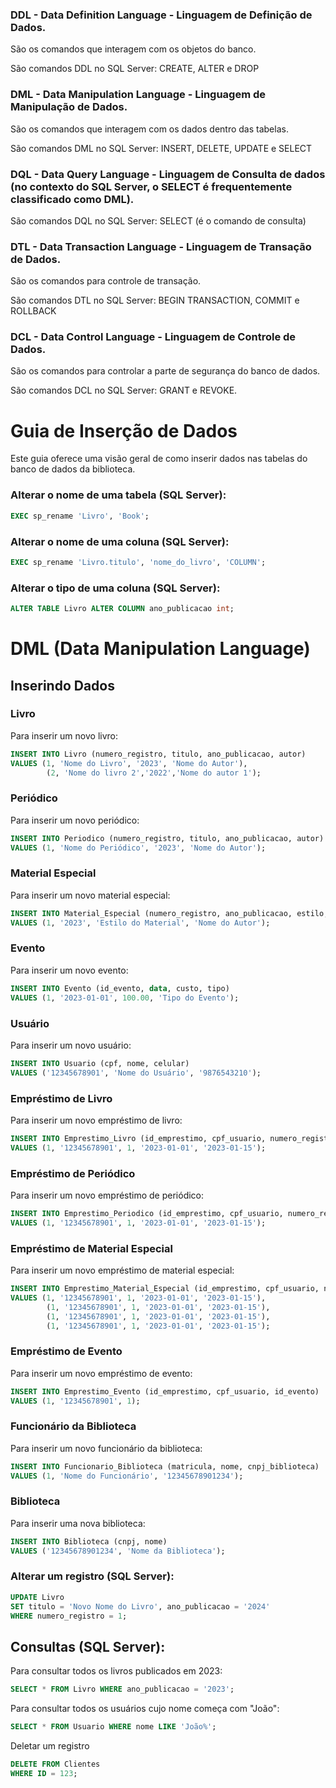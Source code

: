 
### DDL - Data Definition Language - Linguagem de Definição de Dados.
São os comandos que interagem com os objetos do banco.

São comandos DDL no SQL Server: CREATE, ALTER e DROP

### DML - Data Manipulation Language - Linguagem de Manipulação de Dados.
São os comandos que interagem com os dados dentro das tabelas.

São comandos DML no SQL Server: INSERT, DELETE, UPDATE e SELECT

### DQL - Data Query Language - Linguagem de Consulta de dados (no contexto do SQL Server, o SELECT é frequentemente classificado como DML).

São comandos DQL no SQL Server: SELECT (é o comando de consulta)

### DTL - Data Transaction Language - Linguagem de Transação de Dados.
São os comandos para controle de transação.

São comandos DTL no SQL Server: BEGIN TRANSACTION, COMMIT e ROLLBACK

### DCL - Data Control Language - Linguagem de Controle de Dados.
São os comandos para controlar a parte de segurança do banco de dados.

São comandos DCL no SQL Server: GRANT e REVOKE.

# Guia de Inserção de Dados

Este guia oferece uma visão geral de como inserir dados nas tabelas do banco de dados da biblioteca.



### Alterar o nome de uma tabela (SQL Server):

```sql
EXEC sp_rename 'Livro', 'Book';
```

### Alterar o nome de uma coluna (SQL Server):

```sql
EXEC sp_rename 'Livro.titulo', 'nome_do_livro', 'COLUMN';
```

### Alterar o tipo de uma coluna (SQL Server):

```sql
ALTER TABLE Livro ALTER COLUMN ano_publicacao int;
```

# DML (Data Manipulation Language)

## Inserindo Dados



### Livro

Para inserir um novo livro:

```sql
INSERT INTO Livro (numero_registro, titulo, ano_publicacao, autor)
VALUES (1, 'Nome do Livro', '2023', 'Nome do Autor'),
        (2, 'Nome do livro 2','2022','Nome do autor 1');
```

### Periódico

Para inserir um novo periódico:

```sql
INSERT INTO Periodico (numero_registro, titulo, ano_publicacao, autor)
VALUES (1, 'Nome do Periódico', '2023', 'Nome do Autor');
```

### Material Especial

Para inserir um novo material especial:

```sql
INSERT INTO Material_Especial (numero_registro, ano_publicacao, estilo, autor)
VALUES (1, '2023', 'Estilo do Material', 'Nome do Autor');
```

### Evento

Para inserir um novo evento:

```sql
INSERT INTO Evento (id_evento, data, custo, tipo)
VALUES (1, '2023-01-01', 100.00, 'Tipo do Evento');
```

### Usuário

Para inserir um novo usuário:

```sql
INSERT INTO Usuario (cpf, nome, celular)
VALUES ('12345678901', 'Nome do Usuário', '9876543210');
```

### Empréstimo de Livro

Para inserir um novo empréstimo de livro:

```sql
INSERT INTO Emprestimo_Livro (id_emprestimo, cpf_usuario, numero_registro_livro, data_retirada, data_devolucao)
VALUES (1, '12345678901', 1, '2023-01-01', '2023-01-15');
```

### Empréstimo de Periódico

Para inserir um novo empréstimo de periódico:

```sql
INSERT INTO Emprestimo_Periodico (id_emprestimo, cpf_usuario, numero_registro_periodico, data_retirada, data_devolucao)
VALUES (1, '12345678901', 1, '2023-01-01', '2023-01-15');
```

### Empréstimo de Material Especial

Para inserir um novo empréstimo de material especial:

```sql
INSERT INTO Emprestimo_Material_Especial (id_emprestimo, cpf_usuario, numero_registro_material_especial, data_retirada, data_devolucao)
VALUES (1, '12345678901', 1, '2023-01-01', '2023-01-15'),
        (1, '12345678901', 1, '2023-01-01', '2023-01-15'),
        (1, '12345678901', 1, '2023-01-01', '2023-01-15'),
        (1, '12345678901', 1, '2023-01-01', '2023-01-15');
```

### Empréstimo de Evento

Para inserir um novo empréstimo de evento:

```sql
INSERT INTO Emprestimo_Evento (id_emprestimo, cpf_usuario, id_evento)
VALUES (1, '12345678901', 1);
```

### Funcionário da Biblioteca

Para inserir um novo funcionário da biblioteca:

```sql
INSERT INTO Funcionario_Biblioteca (matricula, nome, cnpj_biblioteca)
VALUES (1, 'Nome do Funcionário', '12345678901234');
```

### Biblioteca

Para inserir uma nova biblioteca:

```sql
INSERT INTO Biblioteca (cnpj, nome)
VALUES ('12345678901234', 'Nome da Biblioteca');
```

### Alterar um registro (SQL Server):

```sql
UPDATE Livro
SET titulo = 'Novo Nome do Livro', ano_publicacao = '2024'
WHERE numero_registro = 1;
```

## Consultas (SQL Server):

Para consultar todos os livros publicados em 2023:

```sql
SELECT * FROM Livro WHERE ano_publicacao = '2023';
```

Para consultar todos os usuários cujo nome começa com "João":

```sql
SELECT * FROM Usuario WHERE nome LIKE 'João%';
```
Deletar um registro
```sql
DELETE FROM Clientes
WHERE ID = 123;
```